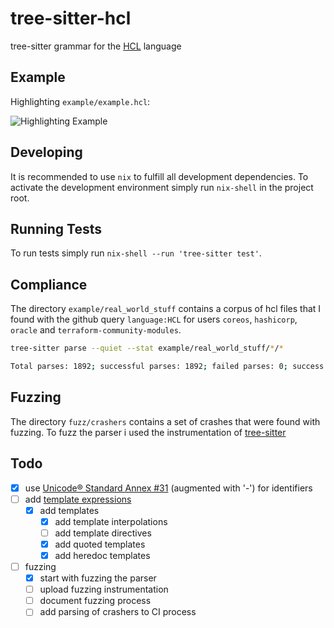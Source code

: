 # tree-sitter-hcl

tree-sitter grammar for the [HCL](https://github.com/hashicorp/hcl/blob/main/hclsyntax/spec.md) language

## Example

Highlighting `example/example.hcl`:

![Highlighting Example](https://i.imgur.com/4XFVNVT.png)

## Developing

It is recommended to use `nix` to fulfill all development dependencies. To activate the development environment simply run `nix-shell` in the project root.

## Running Tests

To run tests simply run `nix-shell --run 'tree-sitter test'`.

## Compliance

The directory `example/real_world_stuff` contains a corpus of hcl files that I found with the github query `language:HCL` for users `coreos`, `hashicorp`, `oracle` and `terraform-community-modules`.

```bash
tree-sitter parse --quiet --stat example/real_world_stuff/*/*

Total parses: 1892; successful parses: 1892; failed parses: 0; success percentage: 100.00%
```

## Fuzzing

The directory `fuzz/crashers` contains a set of crashes that were found with fuzzing. To fuzz the parser i used the instrumentation of [tree-sitter](https://github.com/tree-sitter/tree-sitter/tree/master/test/fuzz) 

## Todo

* [x] use [Unicode® Standard Annex #31](https://www.unicode.org/reports/tr31/) (augmented with '-') for identifiers
* [ ] add [template expressions](https://github.com/hashicorp/hcl/blob/main/hclsyntax/spec.md#template-expressions)
  * [x] add templates
    * [x] add template interpolations
    * [ ] add template directives
    * [x] add quoted templates
    * [x] add heredoc templates
* [ ] fuzzing
  * [x] start with fuzzing the parser
  * [ ] upload fuzzing instrumentation
  * [ ] document fuzzing process
  * [ ] add parsing of crashers to CI process
